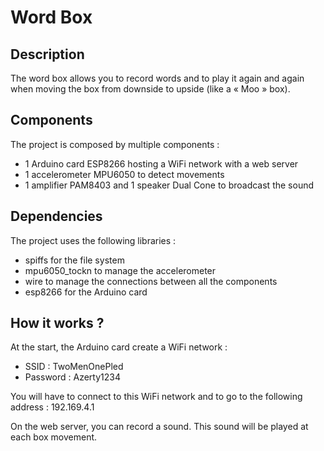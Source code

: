 # Word Box

## Description

The word box allows you to record words and to play it again and again when moving the box from downside to upside (like a « Moo » box).

## Components

The project is composed by multiple components :

* 1 Arduino card ESP8266 hosting a WiFi network with a web server
* 1 accelerometer MPU6050 to detect movements
* 1 amplifier PAM8403 and 1 speaker Dual Cone to broadcast the sound

## Dependencies

The project uses the following libraries :

* spiffs for the file system
* mpu6050_tockn to manage the accelerometer
* wire to manage the connections between all the components
* esp8266 for the Arduino card

## How it works ?

At the start, the Arduino card create a WiFi network :

* SSID : TwoMenOnePled 
* Password : Azerty1234

You will have to connect to this WiFi network and to go to the following address : 192.169.4.1

On the web server, you can record a sound. This sound will be played at each box movement.
